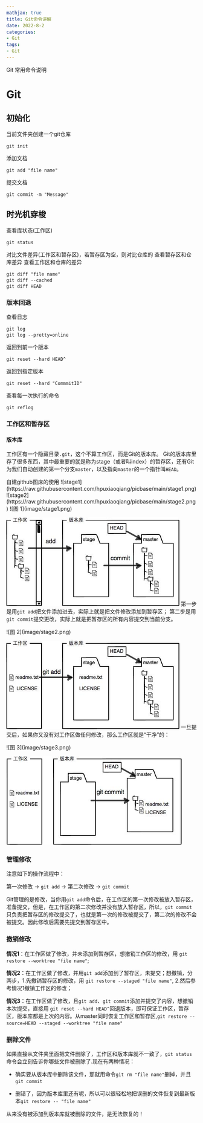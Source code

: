 ```yaml
---
mathjax: true
title: Git命令讲解
date: 2022-8-2
categories:
- Git
tags:
- Git
---
```


Git 常用命令说明

<!--more-->

# Git

## 初始化

当前文件夹创建一个git仓库

```git
git init
```

添加文档

```git
git add "file name"
```

提交文档

```git
git commit -m "Message"
```

## 时光机穿梭

查看库状态(工作区)

```git
git status
```
对比文件差异(工作区和暂存区)，若暂存区为空，则对比仓库的
查看暂存区和仓库差异
查看工作区和仓库的差异

```git
git diff "file name"
git diff --cached 
git diff HEAD 
```

### 版本回退

查看日志

```git
git log
git log --pretty=online
```

返回到前一个版本

```git
git reset --hard HEAD^
```

返回到指定版本

```git
git reset --hard "CommmitID"
```

查看每一次执行的命令

```git
git reflog
```

### 工作区和暂存区

#### 版本库

工作区有一个隐藏目录`.git`，这个不算工作区，而是Git的版本库。
Git的版本库里存了很多东西，其中最重要的就是称为stage（或者叫index）的暂存区，还有Git为我们自动创建的第一个分支`master`，以及指向`master`的一个指针叫`HEAD`。
<!--->
自建github图床的使用
![stage1](https://raw.githubusercontent.com/hpuxiaoqiang/picbase/main/stage1.png)

![stage2](https://raw.githubusercontent.com/hpuxiaoqiang/picbase/main/stage2.png)
<!--->
<!--->
![图 1](image/stage1.png)
<!--->
![stage1](https://raw.githubusercontent.com/hpuxiaoqiang/picbase/main/stage1.png)
第一步是用`git add`把文件添加进去，实际上就是把文件修改添加到暂存区；
第二步是用`git commit`提交更改，实际上就是把暂存区的所有内容提交到当前分支。
<!--->
![图 2](image/stage2.png)
<!--->
![stage2](https://raw.githubusercontent.com/hpuxiaoqiang/picbase/main/stage2.png)
一旦提交后，如果你又没有对工作区做任何修改，那么工作区就是“干净”的：
<!--->
![图 3](image/stage3.png)
<!--->
![stage3](https://raw.githubusercontent.com/hpuxiaoqiang/picbase/main/stage3.png)  

### 管理修改

注意如下的操作流程中：

第一次修改 -> `git add` -> 第二次修改 -> `git commit`

Git管理的是修改，当你用`git add`命令后，在工作区的第一次修改被放入暂存区，准备提交，但是，在工作区的第二次修改并没有放入暂存区，所以，`git commit`只负责把暂存区的修改提交了，也就是第一次的修改被提交了，第二次的修改不会被提交。因此修改后需要先提交到暂存区中。

### 撤销修改

**情况1**：在工作区做了修改，并未添加到暂存区，想撤销工作区的修改，用 `git restore --worktree "file name"`;

**情况2**：在工作区做了修改，并用`git add`添加到了暂存区，未提交；想撤销，分两步，1.先撤销暂存区的修改，用 `git restore --staged "file name"`, 2.然后参考情况1撤销工作区的修改；

**情况3**：在工作区做了修改，且`git add`、`git commit`添加并提交了内容，想撤销本次提交，直接用 `git reset --hard HEAD^`回退版本，即可保证工作区，暂存区，版本库都是上次的内容。从master同时恢复工作区和暂存区,`git restore --source=HEAD --staged --worktree "file name"`

### 删除文件

如果直接从文件夹里面把文件删除了，工作区和版本库就不一致了，`git status`命令会立刻告诉你哪些文件被删除了.现在有两种情况：

- 确实要从版本库中删除该文件，那就用命令`git rm "file name"`删掉，并且`git commit`

- 删错了，因为版本库里还有呢，所以可以很轻松地把误删的文件恢复到最新版本`git restore -- "file name"`
  
从来没有被添加到版本库就被删除的文件，是无法恢复的！
